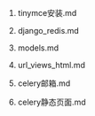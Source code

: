 1. tinymce安装.md

2. django_redis.md

3. models.md

4. url_views_html.md

5. celery邮箱.md

6. celery静态页面.md

   

   

   

   
